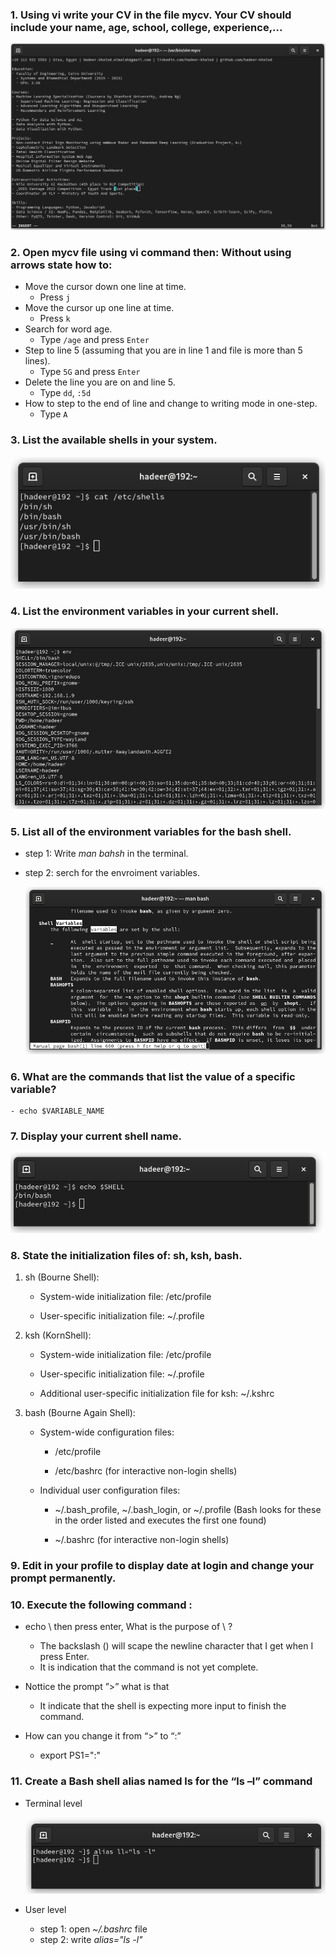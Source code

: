 ### 1. Using vi write your CV in the file mycv. Your CV should include your name, age, school, college, experience,...

![q1](q1)

### 2. Open mycv file using vi command then: Without using arrows state how to:
-  Move the cursor down one line at time.
    - Press ` j ` 
-  Move the cursor up one line at time.
    - Press `k`
-  Search for word age.
    - Type `/age` and press `Enter`
-  Step to line 5 (assuming that you are in line 1 and file is more than 5 lines).
    - Type `5G` and press `Enter`   
-  Delete the line you are on and line 5.
    - Type `dd`, `:5d`  
-  How to step to the end of line and change to writing mode in one-step.
    - Type `A`

### 3. List the available shells in your system.
   
![q3](q3)

### 4. List the environment variables in your current shell.
   
![q4](q4)

### 5. List all of the environment variables for the bash shell.
	
- step 1: Write _man bahsh_ in the terminal.

- step 2: serch for the envroiment variables.
	
  ![q5](q5_3)
	
### 6. What are the commands that list the value of a specific variable?
	- echo $VARIABLE_NAME

### 7. Display your current shell name.
![q7](q7)

### 8. State the initialization files of: sh, ksh, bash.
1. sh (Bourne Shell):	
    - System-wide initialization file: /etc/profile

    - User-specific initialization file: ~/.profile

2. ksh (KornShell):
    - System-wide initialization file: /etc/profile

    - User-specific initialization file: ~/.profile

    - Additional user-specific initialization file for ksh: ~/.kshrc

3. bash (Bourne Again Shell):
    -  System-wide configuration files:
		- /etc/profile
	
		- /etc/bashrc (for interactive non-login shells)
	
    - Individual user configuration files:
		- ~/.bash_profile, ~/.bash_login, or ~/.profile 
		(Bash looks for these in the order listed and executes the first one found)
	
		- ~/.bashrc (for interactive non-login shells)

### 9. Edit in your profile to display date at login and change your prompt permanently.

### 10. Execute the following command :
-  echo \ then press enter, What is the purpose of \ ? 

	- The backslash (\) will scape the newline character that I get when I press Enter.
	- It is indication that the command is not yet complete.

- Nottice the prompt ”>” what is that
	- It indicate that the shell is expecting more input to finish the command.

- How can you change it from “>” to “:”
	- export PS1=":"

### 11. Create a Bash shell alias named ls for the “ls –l” command
- Terminal level
 
  ![q11](q11_terminal)
 
- User level
	- step 1: open   _~/.bashrc_  file
	- step 2: write  _alias="ls -l"_
	
